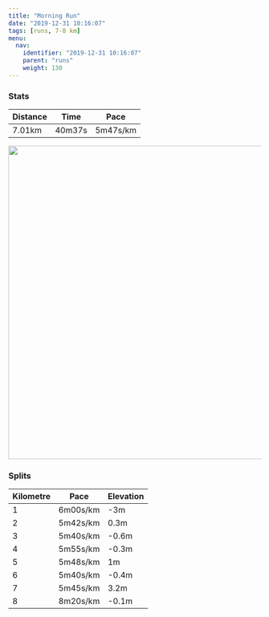 ```yaml
---
title: "Morning Run"
date: "2019-12-31 10:16:07"
tags: [runs, 7-8 km]
menu:
  nav:
    identifier: "2019-12-31 10:16:07"
    parent: "runs"
    weight: 130
---
```


### Stats

| Distance | Time | Pace |
|----------|------|------|
|7.01km|40m37s|5m47s/km|

<img src='https://maps.googleapis.com/maps/api/staticmap?maptype=terrain&path=enc:aljeIfkyLNJ\DVJR\DJFn@Ln@Fp@Bt@?dAKtC?b@Dd@K^I`AFr@@x@LLHZDDNFn@BLBR?b@FVPLNl@dAX`A`@bBP`@z@jA\j@`@`AV`@Vt@D^NNJALBHVD`@RHt@hAd@jAZjANz@Rj@p@lC|@~EDj@Lf@XjBPnBVpATpB^vB~AzMJ^Fn@ATIFIDCACMOmBDDZtCBp@AbAFj@FxACj@B~@C~@HbB@r@OfD?`FB|@Cd@ERF|@NpA?^QbBWx@QPGd@CtA[lCCp@KfACnAUxDAhCFrHLbFHxBDtBx@jI`AnGR~@Nh@XdAhA|CZlAt@|BdAfCtBnDZ`@HRd@~@`AzAVNhAnATRHBd@f@\TPDVPPFNHNBd@VBVFPPLh@V_@C[MeAk@ME]YOAKK_B_Bc@[U]a@_@SYCOWk@w@aAUc@YSUWg@aAa@gAUc@Yw@o@sAWiAc@oAQ{@c@iA[uAIUGc@_@aAUy@O{@s@wEm@cGCcA?i@SqBO{C@i@GyD?aDEsA@g@Fk@JaCNq@?g@LkCV}BH]H{APc@D]LoB?YGk@?q@Jc@LeAOsABeAKwBGyBDyADY?o@DaBB{BCcA@}ABe@F]Ia@OUI_@UqDALRlBNABK?q@Su@_@aDk@iDm@uFi@_DUcBKqA[eBUgA_@qAyAqGSm@WaAaAeDi@kCSWi@SYYQ_@q@s@i@w@kAcCiAoDo@aA[WkAKk@MGKE[EC?q@GuALaA@_@K{@GgALaA?YGu@@{@Ae@SsAAw@EEYLYCEE&key=AIzaSyBPVQ_iynBzLujdhfLzy8Z-5zczbktE55k&size=800x800&scale=2&markers=color:yellow|label:S|53.47025,-2.265&markers=color:green|label:F|53.47013999999995,-2.2651699999999977' width='625' />

### Splits

| Kilometre | Pace | Elevation |
|------|------|-----------|
|1|6m00s/km|-3m|
|2|5m42s/km|0.3m|
|3|5m40s/km|-0.6m|
|4|5m55s/km|-0.3m|
|5|5m48s/km|1m|
|6|5m40s/km|-0.4m|
|7|5m45s/km|3.2m|
|8|8m20s/km|-0.1m|
